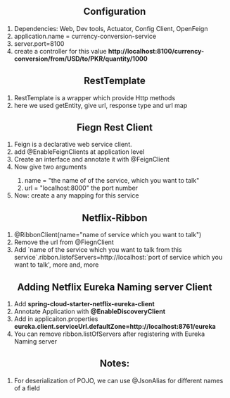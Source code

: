 <h2 align="center">Configuration</h2>
<ol>
	<li>Dependencies: Web, Dev tools, Actuator, Config Client, OpenFeign</li>
	<li>application.name = currency-conversion-service</li>
	<li>server.port=8100</li>
	<li>create a controller for this value <strong>http://localhost:8100/currency-conversion/from/USD/to/PKR/quantity/1000</strong></li>
</ol>

<h2 align="center">RestTemplate</h2>
<ol>
	<li>RestTemplate is a wrapper which provide Http methods</li>
	<li>here we used getEntity, give url, response type and url map</li>
</ol>

<h2 align="center">Fiegn Rest Client</h2>
<ol>
	<li>Feign is a declarative web service client.</li>
	<li>add @EnableFeignClients at application level</li>
	<li>Create an interface and annotate it with @FeignClient</li>
	<li>Now give two arguments</li>
	<ol>
		<li>name = "the name of of the service, which you want to talk"</li>
		<li>url = "localhost:8000" the port number</li>
	</ol>
	<li>Now: create a any mapping for this service</li>
</ol>

<h2 align="center">Netflix-Ribbon</h2>
<ol>
	<li>@RibbonClient(name="name of service which you want to talk")</li>
	<li>Remove the url from @FiegnClient</li>
	<li>Add `name of the service which you want to talk from this service`.ribbon.listofServers=http://localhost:`port of service which you want to talk', more and, more</li>
</ol>

<h2 align="center">Adding Netflix Eureka Naming server Client</h2>
<ol>
	<li>Add <strong>spring-cloud-starter-netflix-eureka-client</strong></li>
	<li>Annotate Application with <strong>@EnableDiscoveryClient</strong></li>
	<li>Add in applicaiton.properties <strong>eureka.client.serviceUrl.defaultZone=http://localhost:8761/eureka</strong></li>
	<li>You can remove ribbon.listOfServers after registering with Eureka Naming server</li>
</ol>


<h2 align="center">Notes: </h2>
<ol>
	<li>For deserialization of POJO, we can use @JsonAlias for different names of a field</li>
</ol>